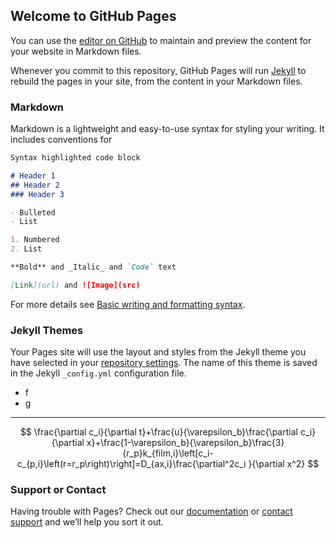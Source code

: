 ## Welcome to GitHub Pages

You can use the [editor on GitHub](https://github.com/Wzichen/test/edit/main/README.md) to maintain and preview the content for your website in Markdown files.

Whenever you commit to this repository, GitHub Pages will run [Jekyll](https://jekyllrb.com/) to rebuild the pages in your site, from the content in your Markdown files.


### Markdown

Markdown is a lightweight and easy-to-use syntax for styling your writing. It includes conventions for

```markdown
Syntax highlighted code block

# Header 1
## Header 2
### Header 3

- Bulleted
- List

1. Numbered
2. List

**Bold** and _Italic_ and `Code` text

[Link](url) and ![Image](src)


```

For more details see [Basic writing and formatting syntax](https://docs.github.com/en/github/writing-on-github/getting-started-with-writing-and-formatting-on-github/basic-writing-and-formatting-syntax).

### Jekyll Themes

Your Pages site will use the layout and styles from the Jekyll theme you have selected in your [repository settings](https://github.com/Wzichen/test/settings/pages). The name of this theme is saved in the Jekyll `_config.yml` configuration file.
- f
- g

---
$$
\frac{\partial c_i}{\partial t}+\frac{u}{\varepsilon_b}\frac{\partial c_i}{\partial x}+\frac{1-\varepsilon_b}{\varepsilon_b}\frac{3}{r_p}k_{film,i}\left[c_i-c_{p,i}\left(r=r_p\right)\right]=D_{ax,i}\frac{\partial^2c_i }{\partial x^2}
$$

### Support or Contact

Having trouble with Pages? Check out our [documentation](https://docs.github.com/categories/github-pages-basics/) or [contact support](https://support.github.com/contact) and we’ll help you sort it out.
